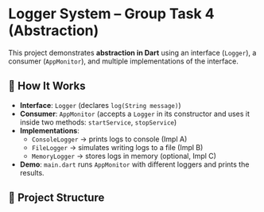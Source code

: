 # Logger System – Group Task 4 (Abstraction)

This project demonstrates **abstraction in Dart** using an interface (`Logger`), a consumer (`AppMonitor`), and multiple implementations of the interface.

## 🎯 How It Works
- **Interface**: `Logger` (declares `log(String message)`)
- **Consumer**: `AppMonitor` (accepts a `Logger` in its constructor and uses it inside two methods: `startService`, `stopService`)
- **Implementations**:
  - `ConsoleLogger` → prints logs to console (Impl A)
  - `FileLogger` → simulates writing logs to a file (Impl B)
  - `MemoryLogger` → stores logs in memory (optional, Impl C)
- **Demo**: `main.dart` runs `AppMonitor` with different loggers and prints the results.

## 📂 Project Structure

